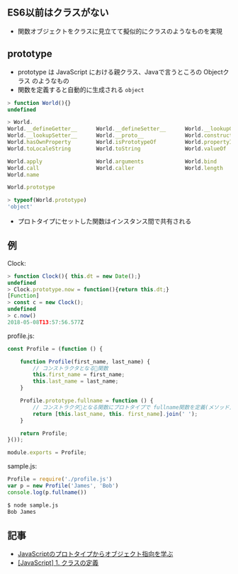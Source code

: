 ## ES6以前はクラスがない

- 関数オブジェクトをクラスに見立てて擬似的にクラスのようなものを実現

## prototype 

- prototype は JavaScript における親クラス、Javaで言うところの Objectクラス のようなもの
- 関数を定義すると自動的に生成される `object`

~~~js 
> function World(){}
undefined

> World.
World.__defineGetter__      World.__defineSetter__      World.__lookupGetter__
World.__lookupSetter__      World.__proto__             World.constructor
World.hasOwnProperty        World.isPrototypeOf         World.propertyIsEnumerable
World.toLocaleString        World.toString              World.valueOf

World.apply                 World.arguments             World.bind
World.call                  World.caller                World.length
World.name                  

World.prototype             

> typeof(World.prototype)
'object'
~~~

- プロトタイプにセットした関数はインスタンス間で共有される

## 例

Clock:
~~~js
> function Clock(){ this.dt = new Date();}
undefined
> Clock.prototype.now = function(){return this.dt;}
[Function]
> const c = new Clock();
undefined
> c.now()
2018-05-08T13:57:56.577Z
~~~

profile.js:

~~~js 
const Profile = (function () {

    function Profile(first_name, last_name) {
        // コンストラクタとなる関数
        this.first_name = first_name;
        this.last_name = last_name;
    }

    Profile.prototype.fullname = function () {
        // コンストラクタとなる関数にプロトタイプで fullname関数を定義(メソッド)
        return [this.last_name, this. first_name].join(' ');
    }

    return Profile;
}());

module.exports = Profile;
~~~

sample.js:

~~~js
Profile = require('./profile.js')
var p = new Profile('James', 'Bob')
console.log(p.fullname())
~~~

~~~bash 
$ node sample.js 
Bob James
~~~

## 記事

- [JavaScriptのプロトタイプからオブジェクト指向を学ぶ](https://qiita.com/takeharu/items/809114f943208aaf55b3)
- [[JavaScript] 1. クラスの定義](https://qiita.com/Koizumi-Greenwich/items/7a579c43084286dd38be)